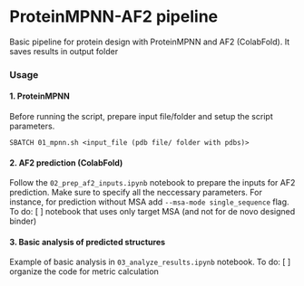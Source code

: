 # ProteinMPNN-AF2 pipeline
Basic pipeline for protein design with ProteinMPNN and AF2 (ColabFold). It saves results in output folder

### Usage
#### 1. ProteinMPNN
Before running the script, prepare input file/folder and setup the script parameters.
``` 
SBATCH 01_mpnn.sh <input_file (pdb file/ folder with pdbs)> 
``` 
#### 2. AF2 prediction (ColabFold)
Follow the `02_prep_af2_inputs.ipynb` notebook to prepare the inputs for AF2 prediction. Make sure to specify all the neccessary parameters. For instance, for prediction without MSA add `--msa-mode single_sequence` flag.
To do:
[ ] notebook that uses only target MSA (and not for de novo designed binder)

#### 3. Basic analysis of predicted structures
Example of basic analysis in `03_analyze_results.ipynb` notebook.
To do:
[ ] organize the code for metric calculation